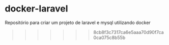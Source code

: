 # docker-laravel
Repositório para criar um projeto de laravel e mysql utilizando docker
>>>>>>> 8cb8f3c7317ca6e5aaa70d90f7ca0ca075c8b55b
